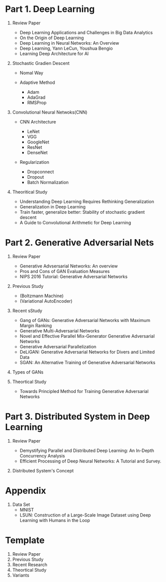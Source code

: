 # Part 1. Deep Learning
1. Review Paper
	+ Deep Learning Applications and Challenges in Big Data Analytics
	+ On the Origin of Deep Learning
	+ Deep Learning in Neural Networks: An Overview
	+ Deep Learning, Yann LeCun, Youshua Bengio
	+ Learning Deep Architecture for AI

3. Stochastic Gradien Descent
	+ Nomal Way
	
	+ Adaptive Method
		+ Adam
		+ AdaGrad
		+ RMSProp
	
2. Convolutional Neural Netwoks(CNN)
	+ CNN Architecture
		+ LeNet
		+ VGG
		+ GoogleNet
		+ ResNet
		+ DenseNet

	+ Regularization
		+ Dropconnect
		+ Dropout
		+ Batch Normalization


3. Theoritical Study
	+ Understanding Deep Learning Requires Rethinking Generalization
	+ Generalization in Deep Learning
	+ Train faster, generalize better: Stability of stochastic gradient descent
	+ A Guide to Convolutional Arithmetic for Deep Learning



# Part 2. Generative Adversarial Nets

1. Review Paper
	+ Generative Advsersarial Networks: An overview
	+ Pros and Cons of GAN Evaluation Measures
	+ NIPS 2016 Tutorial: Generative Adversarial Networks
	
2. Previous Study
	+ (Boltzmann Machine)
	+ (Variational AutoEncoder)
	
3. Recent sStudy
	+ Gang of GANs: Generative Adversarial Networks with Maximum Margin Ranking
	+ Generative Multi-Adversarial Networks
	+ Novel and Effective Parallel Mix-Generator Generative Adversarial Networks
	+ Generative Adversarial Parallelization
	+ DeLiGAN: Generative Adversarial Networks for Divers and Limited Data
	+ SGAN: An Alternative Training of Generative Adversarial Networks

 
4. Types of GANs
5. Theortical Study
	+ Towards Principled Method for Training Generative Adversarial Networks


# Part 3. Distributed System in Deep Learning

1. Review Paper
	+ Demystifying Parallel and Distributed Deep Learning: An In-Depth Concurrency Analysis
	+ Efficient Processing of Deep Neural Networks: A Tutorial and Survey. 

2. Distributed System's Concept

# Appendix
1. Data Set
	+ MNIST
	+ LSUN: Construction of a Large-Scale Image Dataset
using Deep Learning with Humans in the Loop	


# Template
1. Review Paper
2. Previous Study
3. Recent Research
4. Theortical Study
5. Variants